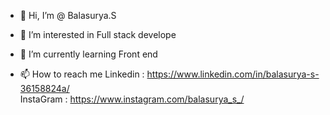 - 👋 Hi, I’m @ Balasurya.S
- 👀 I’m interested in Full stack develope
- 🌱 I’m currently learning Front end

- 📫 How to reach me 
  Linkedin : https://www.linkedin.com/in/balasurya-s-36158824a/<br/>
  InstaGram : https://www.instagram.com/balasurya_s_/

<!---
SBalasuryas/SBalasuryas is a ✨ special ✨ repository because its `README.md` (this file) appears on your GitHub profile.
You can click the Preview link to take a look at your changes.
--->
